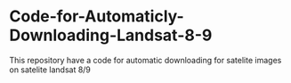 # Code-for-Automaticly-Downloading-Landsat-8-9
This repository have a code for automatic downloading for satelite images on satelite landsat 8/9
